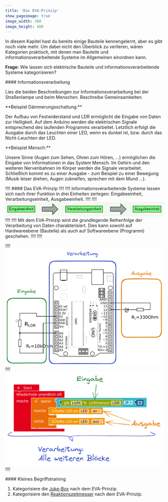 ```yaml
---
title: 'Das EVA-Prinzip'
show_pageimage: true
image_width: 300
image_height: 400
---
```


In diesem Kapitel hast du bereits einige Bauteile kennengelernt, aber es gibt noch viele mehr. Um dabei nicht den Überblick zu verlieren, wären Kategorien praktisch, mit denen man Bauteile und informationsverarbeitende Systeme im Allgemeinen einordnen kann.

**Frage:** Wie lassen sich elektrische Bauteile und informationsverarbeitende Systeme kategorisieren?

<div markdown="1" class="aufgabe">
#### Informationsverarbeitung

Lies die beiden Beschreibungen zur Informationsverarbeitung bei der Straßenlampe und beim Menschen. Beschreibe Gemeinsamkeiten.

<div class="flex-box">
<div markdown="1">
**Beispiel Dämmerungsschaltung:**

Der Aufbau von Festwiderstand und LDR ermöglicht die Eingabe von Daten zur Helligkeit. Auf dem Arduino werden die elektrischen Signale entsprechend des laufenden Programms verarbeitet. Letztlich erfolgt die Ausgabe durch das Leuchten einer LED, wenn es dunkel ist, bzw. durch das Nicht-Leuchten der LED.
</div>
<div markdown="1">
**Beispiel Mensch:**

Unsere Sinne (Augen zum Sehen, Ohren zum Hören, …) ermöglichen die Eingabe von Informationen in das System Mensch. Im Gehirn und den weiteren Nervenbahnen im Körper werden die Signale verarbeitet. Schließlich kommt es zu einer Ausgabe - zum Beispiel zu einer Bewegung (Musik leiser drehen, Augen zukneifen, sprechen mit dem Mund …).
</div>
</div>
</div>

!!!! #### Das EVA-Prinzip
!!!! 
!!!! Informationsverarbeitende Systeme lassen sich nach ihrer Funktion in drei Einheiten zerlegen: Eingabeeinheit, Verarbeitungseinheit, Ausgabeeinheit.
!!!! 
!!!! ![Visualisierung des EVA-Prinzips](eva-visualisierung.png)
!!!! 
!!!! Mit dem EVA-Prinzip wird die grundlegende Reihenfolge der Verarbeitung von Daten charakterisiert. Dies kann sowohl auf Hardwareebene (Bauteile) als auch auf Softwareebene (Programm) geschehen.
!!!!
!!!! <div markdown="1" class="flex-box">
!!!! <div markdown="1">![Bsp. Dämmerungsschaltung: EVA-Prinzip auf Hardwareebene.](daemmerungsschaltung-eva.png?Lightbox=1024&resize=500&classes=caption "Bsp. Dämmerungsschaltung: EVA-Prinzip auf Hardwareebene.")</div>
!!!! <div markdown="1">![Bsp. Dämmerungsschaltung: EVA-Prinzip auf Softwareebene.](daemmerungsprogramm-eva.png?Lightbox=1024&resize=500&classes=caption "Bsp. Dämmerungsschaltung: EVA-Prinzip auf Softwareebene.")</div>
!!!! </div>

<div markdown="1" class="aufgabe">
#### Kleines Begriffstraining

1.  Kategorisiere die [Juke-Box](https://mintorials.de/de/arduinoskript/algorithmische-grundlagen/bausteine-von-algorithmen/einfache-entscheidungen-programmieren#juke-box) nach dem EVA-Prinzip.
2.  Kategorisiere den [Reaktionszeitmesser](https://mintorials.de/de/arduinoskript/algorithmische-grundlagen/bausteine-von-algorithmen/wiederholungen-und-zufaellige-ereignisse#reaktionszeitmesser) nach dem EVA-Prinzip.
</div>
